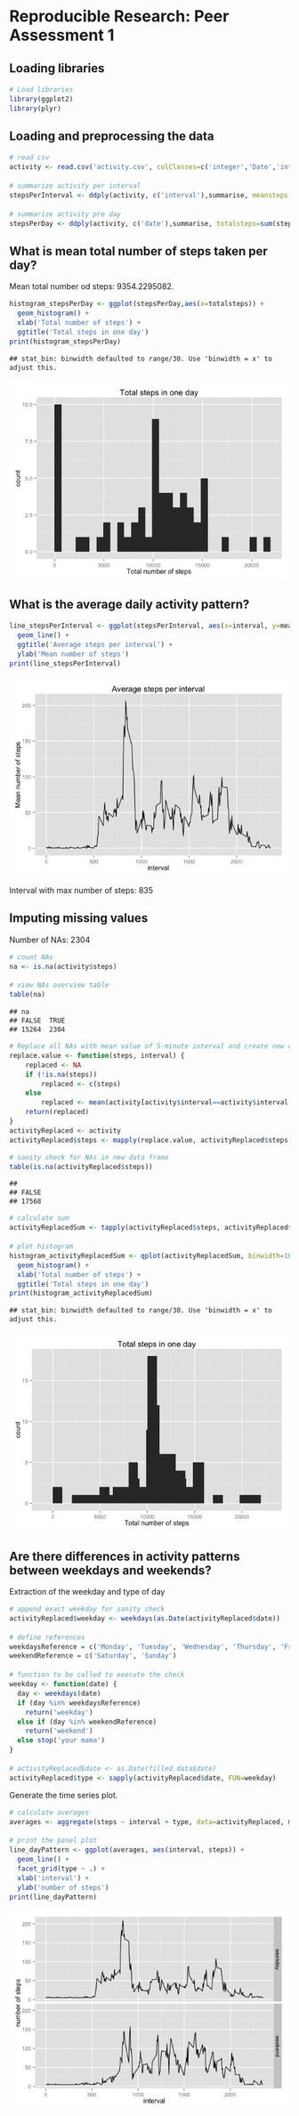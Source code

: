 # Reproducible Research: Peer Assessment 1


## Loading libraries



```r
# Load libraries
library(ggplot2)
library(plyr)
```


## Loading and preprocessing the data



```r
# read csv
activity <- read.csv('activity.csv', colClasses=c('integer','Date','integer'))

# summarize activity per interval
stepsPerInterval <- ddply(activity, c('interval'),summarise, meansteps = mean(steps,na.rm=TRUE))

# summarize activity pre day
stepsPerDay <- ddply(activity, c('date'),summarise, totalsteps=sum(steps,na.rm=TRUE))
```


## What is mean total number of steps taken per day?


Mean total number od steps: 9354.2295082.  



```r
histogram_stepsPerDay <- ggplot(stepsPerDay,aes(x=totalsteps)) +
  geom_histogram() +
  xlab('Total number of steps') +
  ggtitle('Total steps in one day')
print(histogram_stepsPerDay)
```

```
## stat_bin: binwidth defaulted to range/30. Use 'binwidth = x' to adjust this.
```

![](PA1_template_files/figure-html/histogram-1.png) 


## What is the average daily activity pattern?



```r
line_stepsPerInterval <- ggplot(stepsPerInterval, aes(x=interval, y=meansteps)) +
  geom_line() +
  ggtitle('Average steps per interval') +
  ylab('Mean number of steps')
print(line_stepsPerInterval)
```

![](PA1_template_files/figure-html/unnamed-chunk-3-1.png) 


Interval with max number of steps: 835 


## Imputing missing values


Number of NAs: 2304



```r
# count NAs
na <- is.na(activity$steps)

# view NAs overview table
table(na)
```

```
## na
## FALSE  TRUE 
## 15264  2304
```



```r
# Replace all NAs with mean value of 5-minute interval and create new complete data frame.
replace.value <- function(steps, interval) {
    replaced <- NA
    if (!is.na(steps))
        replaced <- c(steps)
    else
        replaced <- mean(activity[activity$interval==activity$interval, 'steps'], na.rm=TRUE)
    return(replaced)
}
activityReplaced <- activity
activityReplaced$steps <- mapply(replace.value, activityReplaced$steps, activityReplaced$interval)
```



```r
# sanity check for NAs in new data frame
table(is.na(activityReplaced$steps))
```

```
## 
## FALSE 
## 17568
```



```r
# calculate sum
activityReplacedSum <- tapply(activityReplaced$steps, activityReplaced$date, FUN=sum)

# plot histogram
histogram_activityReplacedSum <- qplot(activityReplacedSum, binwidth=1000) +
  geom_histogram() +
  xlab('Total number of steps') +
  ggtitle('Total steps in one day')
print(histogram_activityReplacedSum)
```

```
## stat_bin: binwidth defaulted to range/30. Use 'binwidth = x' to adjust this.
```

![](PA1_template_files/figure-html/unnamed-chunk-7-1.png) 


## Are there differences in activity patterns between weekdays and weekends?


Extraction of the weekday and type of day



```r
# append exact weekday for sanity check
activityReplaced$weekday <- weekdays(as.Date(activityReplaced$date))

# define references
weekdaysReference = c('Monday', 'Tuesday', 'Wednesday', 'Thursday', 'Friday')
weekendReference = c('Saturday', 'Sunday')

# function to be called to execute the check
weekday <- function(date) {
  day <- weekdays(date)
  if (day %in% weekdaysReference) 
    return('weekday') 
  else if (day %in% weekendReference) 
    return('weekend') 
  else stop('your mama')
}

# activityReplaced$date <- as.Date(filled.data$date)
activityReplaced$type <- sapply(activityReplaced$date, FUN=weekday)
```


Generate the time series plot.



```r
# calculate averages
averages <- aggregate(steps ~ interval + type, data=activityReplaced, mean)

# print the panel plot
line_dayPattern <- ggplot(averages, aes(interval, steps)) + 
  geom_line() + 
  facet_grid(type ~ .) + 
  xlab('interval') + 
  ylab('number of steps')
print(line_dayPattern)
```

![](PA1_template_files/figure-html/unnamed-chunk-9-1.png) 



